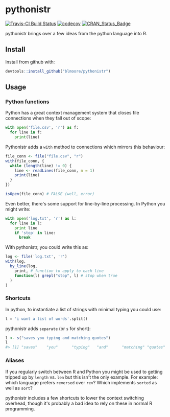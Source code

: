 
<!-- README.md is generated from README.Rmd. Please edit that file -->

pythonistr
==========

[![Travis-CI Build Status](https://travis-ci.org/blmoore/pythonistr.svg?branch=master)](https://travis-ci.org/blmoore/pythonistr) [![codecov](https://codecov.io/gh/blmoore/pythonistr/branch/master/graph/badge.svg)](https://codecov.io/gh/blmoore/pythonistr) [![CRAN\_Status\_Badge](http://www.r-pkg.org/badges/version/pythonistr)](https://cran.r-project.org/package=pythonistry)

pythonistr brings over a few ideas from the python language into R.

Install
-------

Install from github with:

``` r
devtools::install_github("blmoore/pythonistr")
```

Usage
-----

### Python functions

Python has a great context management system that closes file connections when they fall out of scope:

``` python
with open('file.csv', 'r') as f:
  for line in f:
    print(line)
```

Pythonistr adds a `with` method to connections which mirrors this behaviour:

``` r
file_conn <- file("file.csv", "r")
with(file_conn, {
  while (length(line) != 0) {
    line <- readLines(file_conn, n = 1)
    print(line)
  }
})

isOpen(file_conn) # FALSE (well, error)
```

Even better, there's some support for line-by-line processing. In Python you might write:

``` python
with open('log.txt', 'r') as l:
  for line in l:
    print line
    if 'stop' in line:
      break
```

With pythonistr, you could write this as:

``` r
log <- file('log.txt', 'r')
with(log,
  by_line(log, 
    print, # function to apply to each line
    function(l) grepl("stop", l) # stop when true
  )
)
```

### Shortcuts

In python, to instantiate a list of strings with minimal typing you could use:

``` python
l = 'i want a list of words'.split()
```

pythonistr adds `separate` (or `s` for short):

``` r
l <- s("saves you typing and matching quotes")
l
#> [1] "saves"    "you"      "typing"   "and"      "matching" "quotes"
```

### Aliases

If you regularly switch between R and Python you might be used to getting tripped up by `length` vs. `len` but this isn't the only example. For example: which language prefers `reversed` over `rev`? Which implements `sorted` as well as `sort`?

pythonistr includes a few shortcuts to lower the context switching overhead, though it's probably a bad idea to rely on these in normal R programming.
